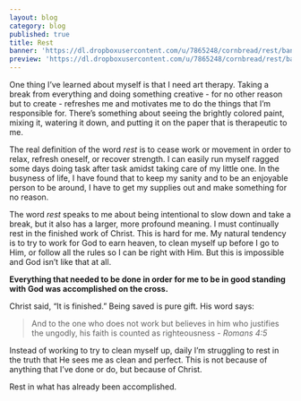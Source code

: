 ```yaml
---
layout: blog
category: blog
published: true
title: Rest
banner: 'https://dl.dropboxusercontent.com/u/7865248/cornbread/rest/banner.jpg'
preview: 'https://dl.dropboxusercontent.com/u/7865248/cornbread/rest/banner.jpg'
---
```

One thing I’ve learned about myself is that I need art therapy. Taking a break from everything and doing something creative - for no other reason but to create - refreshes me and motivates me to do the things that I’m responsible for. There’s something about seeing the brightly colored paint, mixing it, watering it down, and putting it on the paper that is therapeutic to me.

The real definition of the word _rest_ is to cease work or movement in order to relax, refresh oneself, or recover strength. I can easily run myself ragged some days doing task after task amidst taking care of my little one. In the busyness of life, I have found that to keep my sanity and to be an enjoyable person to be around, I have to get my supplies out and make something for no reason. 

The word _rest_ speaks to me about being intentional to slow down and take a break, but it also has a larger, more profound meaning. I must continually rest in the finished work of Christ. This is hard for me. My natural tendency is to try to work for God to earn heaven, to clean myself up before I go to Him, or follow all the rules so I can be right with Him. But this is impossible and God isn’t like that at all. 

**Everything that needed to be done in order for me to be in good standing with God was accomplished on the cross.** 

Christ said, “It is finished.” Being saved is pure gift. His word says:

<blockquote>And to the one who does not work but believes in him who justifies the ungodly, his faith is counted as righteousness <cite>- Romans 4:5</cite></blockquote>
 
Instead of working to try to clean myself up, daily I’m struggling to rest in the truth that He sees me as clean and perfect. This is not because of anything that I’ve done or do, but because of Christ.

Rest in what has already been accomplished.
